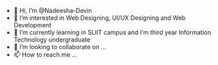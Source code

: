 - 👋 Hi, I’m @Nadeesha-Devin
- 👀 I’m interested in Web Designing, UI/UX Designing and Web Development
- 🌱 I’m currently learning in SLIIT campus and I'm third year Information Technology undergraduate 
- 💞️ I’m looking to collaborate on ...
- 📫 How to reach me ...

<!---
Nadeesha-Devin/Nadeesha-Devin is a ✨ special ✨ repository because its `README.md` (this file) appears on your GitHub profile.
You can click the Preview link to take a look at your changes.
--->
